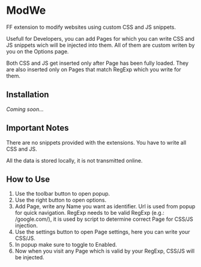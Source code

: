 # ModWe

FF extension to modify websites using custom CSS and JS snippets.

Usefull for Developers, you can add Pages for which you can write CSS and JS snippets wich will be injected into them. All of them are custom writen by you on the Options page.

Both CSS and JS get inserted only after Page has been fully loaded. They are also inserted only on Pages that match RegExp which you write for them.

## Installation

*Coming soon...*

## Important Notes

There are no snippets provided with the extensions. You have to write all CSS and JS.

All the data is stored locally, it is not transmitted online.

## How to Use

1. Use the toolbar button to open popup.
2. Use the right button to open options.
3. Add Page, write any Name you want as identifier. Url is used from popup for quick navigation. RegExp needs to be valid RegExp (e.g.: /google\.com/), it is used by script to determine correct Page for CSS/JS injection.
4. Use the settings button to open Page settings, here you can write your CSS/JS.
5. In popup make sure to toggle to Enabled.
6. Now when you visit any Page which is valid by your RegExp, CSS/JS will be injected.
